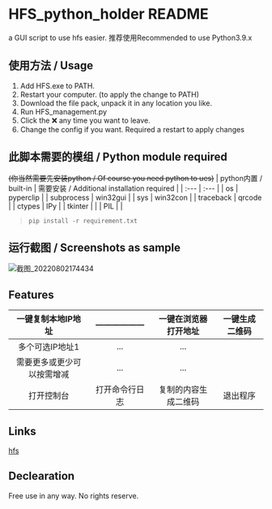 # HFS_python_holder README
a GUI script to use hfs easier.
推荐使用Recommended to use Python3.9.x

## 使用方法 / Usage
1. Add HFS.exe to PATH.
2. Restart your computer. (to apply the change to PATH)
3. Download the file pack, unpack it in any location you like.
4. Run HFS_management.py
5. Click the ❌ any time you want to leave.
6. Change the config if you want. Required a restart to apply changes

## 此脚本需要的模组 / Python module required
~~(你当然需要先安装python / Of course you need python to ues)~~
| python内置 / built-in | 需要安装 / Additional installation required |
| :--- | :--- |
| os | pyperclip |
| subprocess | win32gui |
| sys | win32con |
| traceback | qrcode |
| ctypes | IPy |
| tkinter |  |
| PIL |  |

> ```batch
> pip install -r requirement.txt
> ```

## 运行截图 / Screenshots as sample
![截图_20220802174434](https://user-images.githubusercontent.com/53437291/182345015-8a69455e-fd51-47b8-bccc-e4ecdbbf03b9.png)

## Features
| 一键复制本地IP地址 | ——————  | 一键在浏览器打开地址 | 一键生成二维码 |
|  :----:  | :----:  | :----:  | :----:  |
| 多个可选IP地址1 | ... | ... |
| 需要更多或更少可以按需增减 | ... | ... |
| 打开控制台 | 打开命令行日志 | 复制的内容生成二维码 | 退出程序 |

## Links
[hfs](https://github.com/rejetto/hfs)

## Declearation
Free use in any way. No rights reserve.
